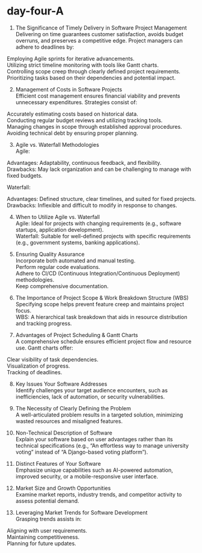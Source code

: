 # day-four-A
1. The Significance of Timely Delivery in Software Project Management  
Delivering on time guarantees customer satisfaction, avoids budget overruns, and preserves a competitive edge. Project managers can adhere to deadlines by:

Employing Agile sprints for iterative advancements.  
Utilizing strict timeline monitoring with tools like Gantt charts.  
Controlling scope creep through clearly defined project requirements.  
Prioritizing tasks based on their dependencies and potential impact.

2. Management of Costs in Software Projects  
Efficient cost management ensures financial viability and prevents unnecessary expenditures. Strategies consist of:

Accurately estimating costs based on historical data.  
Conducting regular budget reviews and utilizing tracking tools.  
Managing changes in scope through established approval procedures.  
Avoiding technical debt by ensuring proper planning.

3. Agile vs. Waterfall Methodologies  
Agile:  

Advantages: Adaptability, continuous feedback, and flexibility.  
Drawbacks: May lack organization and can be challenging to manage with fixed budgets.  

Waterfall:  

Advantages: Defined structure, clear timelines, and suited for fixed projects.  
Drawbacks: Inflexible and difficult to modify in response to changes.

4. When to Utilize Agile vs. Waterfall  
Agile: Ideal for projects with changing requirements (e.g., software startups, application development).  
Waterfall: Suitable for well-defined projects with specific requirements (e.g., government systems, banking applications).

5. Ensuring Quality Assurance  
Incorporate both automated and manual testing.  
Perform regular code evaluations.  
Adhere to CI/CD (Continuous Integration/Continuous Deployment) methodologies.  
Keep comprehensive documentation.

6. The Importance of Project Scope & Work Breakdown Structure (WBS)  
Specifying scope helps prevent feature creep and maintains project focus.  
WBS: A hierarchical task breakdown that aids in resource distribution and tracking progress.

7. Advantages of Project Scheduling & Gantt Charts  
A comprehensive schedule ensures efficient project flow and resource use. Gantt charts offer:

Clear visibility of task dependencies.  
Visualization of progress.  
Tracking of deadlines.

8. Key Issues Your Software Addresses  
Identify challenges your target audience encounters, such as inefficiencies, lack of automation, or security vulnerabilities.

9. The Necessity of Clearly Defining the Problem  
A well-articulated problem results in a targeted solution, minimizing wasted resources and misaligned features.

10. Non-Technical Description of Software  
Explain your software based on user advantages rather than its technical specifications (e.g., “An effortless way to manage university voting” instead of “A Django-based voting platform”).

11. Distinct Features of Your Software  
Emphasize unique capabilities such as AI-powered automation, improved security, or a mobile-responsive user interface.

12. Market Size and Growth Opportunities  
Examine market reports, industry trends, and competitor activity to assess potential demand.

13. Leveraging Market Trends for Software Development  
Grasping trends assists in:

Aligning with user requirements.  
Maintaining competitiveness.  
Planning for future updates.
